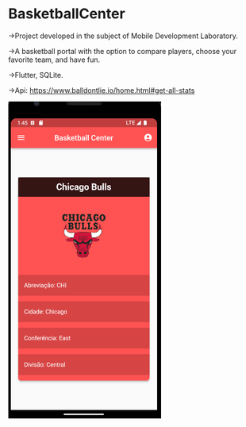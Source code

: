 # BasketballCenter
->Project developed in the subject of Mobile Development Laboratory.

->A basketball portal with the option to compare players, choose your favorite team, and have fun.

->Flutter, SQLite.

->Api: https://www.balldontlie.io/home.html#get-all-stats

![alt text](https://github.com/MarceloReisxz/PUC-Minas/blob/main/Laboratorio-Desenvolvimento-Mobile/app/images/homepage.png)


